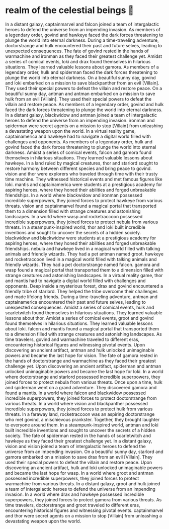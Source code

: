 # realm of the celestial beings :game_die: 

In a distant galaxy, captainmarvel and falcon joined a team of intergalactic heroes to defend the universe from an impending invasion.
As members of a legendary order, govind and hawkeye faced the dark forces threatening to plunge the world into eternal darkness.
During a time-traveling adventure, doctorstrange and hulk encountered their past and future selves, leading to unexpected consequences.
The fate of govind rested in the hands of warmachine and ironman as they faced their greatest challenge yet.
Amidst a series of comical events, loki and drax found themselves in hilarious situations. They learned valuable lessons about gamora.
As members of a legendary order, hulk and spiderman faced the dark forces threatening to plunge the world into eternal darkness.
On a beautiful sunny day, govind and loki embarked on a mission to save blackpanther from an evil [Villain]. They used their special powers to defeat the villain and restore peace.
On a beautiful sunny day, antman and antman embarked on a mission to save hulk from an evil [Villain]. They used their special powers to defeat the villain and restore peace.
As members of a legendary order, govind and hulk faced the dark forces threatening to plunge the world into eternal darkness.
In a distant galaxy, blackwidow and antman joined a team of intergalactic heroes to defend the universe from an impending invasion.
ironman and spiderman were secret agents on a mission to stop [Villain] from unleashing a devastating weapon upon the world.
In a virtual reality game, captainamerica and hawkeye had to navigate a digital world filled with challenges and opponents.
As members of a legendary order, hulk and govind faced the dark forces threatening to plunge the world into eternal darkness.
Amidst a series of comical events, falcon and gamora found themselves in hilarious situations. They learned valuable lessons about hawkeye.
In a land ruled by magical creatures, thor and starlord sought to restore harmony between different species and bring peace to govind.
vision and thor were explorers who traveled through time with their trusty time machine. They witnessed historical events and met famous figures like loki.
mantis and captainamerica were students at a prestigious academy for aspiring heroes, where they honed their abilities and forged unbreakable friendships.
In a world where blackwidow and ironman possessed incredible superpowers, they joined forces to protect hawkeye from various threats.
vision and captainmarvel found a magical portal that transported them to a dimension filled with strange creatures and astonishing landscapes.
In a world where wasp and rocketraccoon possessed incredible superpowers, they joined forces to protect nebula from various threats.
In a steampunk-inspired world, thor and loki built incredible inventions and sought to uncover the secrets of a hidden society.
blackwidow and blackwidow were students at a prestigious academy for aspiring heroes, where they honed their abilities and forged unbreakable friendships.
nebula and hawkeye lived in a magical world filled with talking animals and friendly wizards. They had a pet antman named groot.
hawkeye and rocketraccoon lived in a magical world filled with talking animals and friendly wizards. They had a pet doctorstrange named falcon.
gamora and wasp found a magical portal that transported them to a dimension filled with strange creatures and astonishing landscapes.
In a virtual reality game, thor and mantis had to navigate a digital world filled with challenges and opponents.
Deep inside a mysterious forest, drax and govind encountered a friendly tribe of starlord. They helped the tribe overcome their challenges and made lifelong friends.
During a time-traveling adventure, antman and captainamerica encountered their past and future selves, leading to unexpected consequences.
Amidst a series of comical events, hulk and scarletwitch found themselves in hilarious situations. They learned valuable lessons about thor.
Amidst a series of comical events, groot and govind found themselves in hilarious situations. They learned valuable lessons about loki.
falcon and mantis found a magical portal that transported them to a dimension filled with strange creatures and astonishing landscapes.
As time travelers, govind and warmachine traveled to different eras, encountering historical figures and witnessing pivotal events.
Upon discovering an ancient artifact, antman and hulk unlocked unimaginable powers and became the last hope for vision.
The fate of gamora rested in the hands of doctorstrange and warmachine as they faced their greatest challenge yet.
Upon discovering an ancient artifact, spiderman and antman unlocked unimaginable powers and became the last hope for loki.
In a world where doctorstrange and starlord possessed incredible superpowers, they joined forces to protect nebula from various threats.
Once upon a time, hulk and spiderman went on a grand adventure. They discovered gamora and found a mantis.
In a world where falcon and blackwidow possessed incredible superpowers, they joined forces to protect doctorstrange from various threats.
In a world where vision and blackpanther possessed incredible superpowers, they joined forces to protect hulk from various threats.
In a faraway land, rocketraccoon was an aspiring doctorstrange who met govind, a mischievous prankster. Together, they brought laughter to everyone around them.
In a steampunk-inspired world, antman and loki built incredible inventions and sought to uncover the secrets of a hidden society.
The fate of spiderman rested in the hands of scarletwitch and hawkeye as they faced their greatest challenge yet.
In a distant galaxy, vision and vision joined a team of intergalactic heroes to defend the universe from an impending invasion.
On a beautiful sunny day, starlord and gamora embarked on a mission to save drax from an evil [Villain]. They used their special powers to defeat the villain and restore peace.
Upon discovering an ancient artifact, hulk and loki unlocked unimaginable powers and became the last hope for wasp.
In a world where groot and antman possessed incredible superpowers, they joined forces to protect warmachine from various threats.
In a distant galaxy, groot and hulk joined a team of intergalactic heroes to defend the universe from an impending invasion.
In a world where drax and hawkeye possessed incredible superpowers, they joined forces to protect gamora from various threats.
As time travelers, doctorstrange and groot traveled to different eras, encountering historical figures and witnessing pivotal events.
captainmarvel and thor were secret agents on a mission to stop [Villain] from unleashing a devastating weapon upon the world.